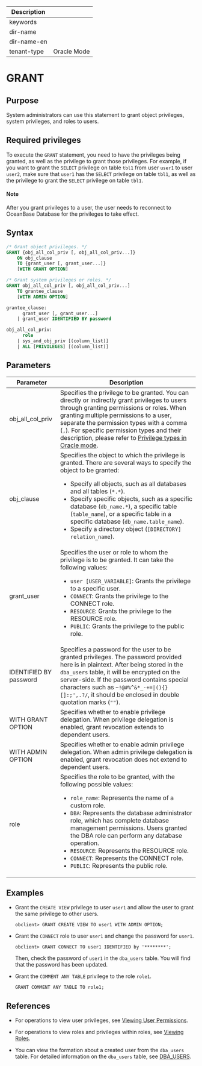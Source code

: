 | Description   |                 |
|---------------|-----------------|
| keywords      |                 |
| dir-name      |                 |
| dir-name-en   |                 |
| tenant-type   | Oracle Mode     |

# GRANT

## Purpose

System administrators can use this statement to grant object privileges, system privileges, and roles to users.

## Required privileges

To execute the `GRANT` statement, you need to have the privileges being granted, as well as the privilege to grant those privileges. For example, if you want to grant the `SELECT` privilege on table `tbl1` from user `user1` to user `user2`, make sure that `user1` has the `SELECT` privilege on table `tbl1`, as well as the privilege to grant the `SELECT` privilege on table `tbl1`.

<main id="notice" type='explain'>
  <h4>Note</h4>
  <p>After you grant privileges to a user, the user needs to reconnect to OceanBase Database for the privileges to take effect.</p>
</main>

## Syntax

```sql
/* Grant object privileges. */
GRANT {obj_all_col_priv [, obj_all_col_priv...]} 
    ON obj_clause 
    TO {grant_user [, grant_user...]} 
    [WITH GRANT OPTION]

/* Grant system privileges or roles. */
GRANT obj_all_col_priv [, obj_all_col_priv...] 
    TO grantee_clause 
    [WITH ADMIN OPTION]

grantee_clause:  
      grant_user [, grant_user...] 
    | grant_user IDENTIFIED BY password

obj_all_col_priv:  
      role 
    | sys_and_obj_priv [(column_list)] 
    | ALL [PRIVILEGES] [(column_list)]
```

## Parameters

| Parameter | Description |
|-------------------|-------------------------------------------------------------------------------------|
| obj_all_col_priv | Specifies the privilege to be  granted. You can directly or indirectly grant privileges to users through granting permissions or roles. When granting multiple permissions to a user, separate the permission types with a comma (`,`). For specific permission types and their description, please refer to [Privilege types in Oracle mode](../../../../../../600.manage/500.security-and-permissions/300.access-control/200.user-and-permission/300.permission-of-oracle-mode/000.permission-classification-of-oracle-mode.md). |
| obj_clause | Specifies the object to which the privilege is granted. There are several ways to specify the object to be granted:<ul><li>Specify all objects, such as all databases and all tables (`*.*`).</li><li>Specify specific objects, such as a specific database (`db_name.*`), a specific table (`table_name`), or a specific table in a specific database (`db_name.table_name`).</li><li>Specify a directory object (`[DIRECTORY] relation_name`).</li></ul> |
| grant_user | Specifies the user or role to whom the privilege is to be granted. It can take the following values:<ul><li>`user [USER_VARIABLE]`: Grants the privilege to a specific user.</li><li>`CONNECT`: Grants the privilege to the CONNECT role.</li><li>`RESOURCE`: Grants the privilege to the RESOURCE role.</li><li>`PUBLIC`: Grants the privilege to the public role.</li></ul> |
| IDENTIFIED BY password | Specifies a password for the user to be granted privileges. The password provided here is in plaintext. After being stored in the `dba_users` table, it will be encrypted on the server-side. If the password contains special characters such as <code>~!@#%^&*_-+=\|(){}[]:;',.?/</code>, it should be enclosed in double quotation marks (<code>""</code>). |
| WITH GRANT OPTION | Specifies whether to enable privilege delegation. When privilege delegation is enabled, grant revocation extends to dependent users.  |
| WITH ADMIN OPTION | Specifies whether to enable admin privilege delegation. When admin privilege delegation is enabled, grant revocation does not extend to dependent users.  |
| role | Specifies the role to be granted, with the following possible values:<ul><li>`role_name`: Represents the name of a custom role.</li><li>`DBA`: Represents the database administrator role, which has complete database management permissions. Users granted the DBA role can perform any database operation.</li><li>`RESOURCE`: Represents the RESOURCE role.</li><li>`CONNECT`: Represents the CONNECT role.</li><li>`PUBLIC`: Represents the public role.</li></ul> |

## Examples

* Grant the `CREATE VIEW` privilege to user `user1` and allow the user to grant the same privilege to other users.
  
  ```shell
  obclient> GRANT CREATE VIEW TO user1 WITH ADMIN OPTION;
  ```

* Grant the `CONNECT` role to user `user1` and change the password for `user1`.
  
  ```shell
  obclient> GRANT CONNECT TO user1 IDENTIFIED by '********';
  ```

  Then, check the password of `user1` in the `dba_users` table. You will find that the password has been updated.

* Grant the `COMMENT ANY TABLE` privilege to the role `role1`.
  
  ```shell
  GRANT COMMENT ANY TABLE TO role1;
  ```

## References

* For operations to view user privileges, see [Viewing User Permissions](../../../../../../600.manage/500.security-and-permissions/300.access-control/200.user-and-permission/300.permission-of-oracle-mode/600.view-user-permissions-of-oracle-mode.md).

* For operations to view roles and privileges within roles, see [Viewing Roles](../../../../../../600.manage/500.security-and-permissions/300.access-control/200.user-and-permission/300.permission-of-oracle-mode/400.manage-roles-of-oracle-mode/600.view-roles-of-oracle-mode.md).

* You can view the formation about a created user from the `dba_users` table. For detailed information on the `dba_users` table, see [DBA_USERS](../../../../../700.system-views/500.system-view-of-oracle-mode/200.dictionary-view-of-oracle-mode/11800.dba_users-of-oracle-mode.md).
